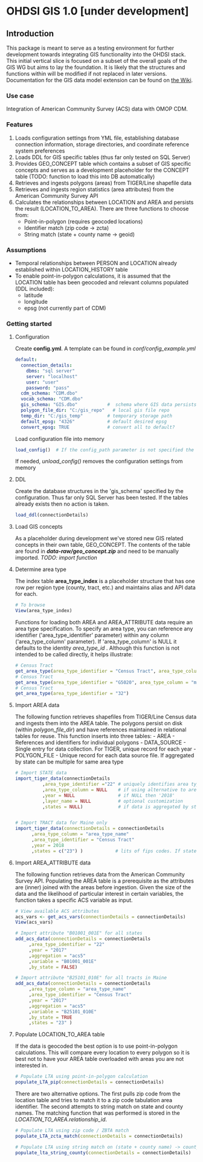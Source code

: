# OHDSI GIS 1.0 [under development]

## Introduction


This package is meant to serve as a testing environment for further development towards integrating GIS functionality into the OHDSI stack. This initial vertical slice is focused on a subset of the overall goals of the GIS WG but aims to lay the foundation. It is likely that the structures and functions within will be modified if not replaced in later versions. Documentation for the GIS data model extension can be found on [the Wiki](https://github.com/OHDSI/GIS/wiki/OHDSI-GIS-Version-1.0). 

### Use case

Integration of American Community Survey (ACS) data with OMOP CDM. 

### Features
1. Loads configuration settings from YML file, establishing database connection information, storage directories, and coordinate reference system preferences
2. Loads DDL for GIS specific tables (thus far only tested on SQL Server)
3. Provides GEO_CONCEPT table which contains a subset of GIS specific concepts and serves as a development placeholder for the CONCEPT table (TODO: function to load this into DB automatically) 
4. Retrieves and ingests polygons (areas) from TIGER/Line shapefile data 
5. Retrieves and ingests region statistics (area attributes) from the American Community Survey API 
6. Calculates the relationships between LOCATION and AREA and persists the result (LOCATION_TO_AREA). There are three functions to choose from:
    - Point-in-polygon (requires geocoded locations)
    - Identifier match (zip code -> zcta)
    - String match (state + county name -> geoid)

### Assumptions
- Temporal relationships between PERSON and LOCATION already established within LOCATION_HISTORY table
- To enable point-in-polygon calculations, it is assumed that the LOCATION table has been geocoded and relevant columns populated (DDL included):
    - latitude
    - longitude
    - epsg (not currently part of CDM)


### Getting started

1.  Configuration 

	Create **config.yml**. A template can be found in *conf/config_example.yml*

	```yaml
	default:
	  connection_details:
	    dbms: "sql server"
	    server: "localhost"
	    user: "user"
	    password: "pass"
	  cdm_schema: "CDM.dbo"
	  vocab_schema: "CDM.dbo"
	  gis_schema: "GIS.dbo"           #  schema where GIS data persists
	  polygon_file_dir: "C:/gis_repo"	# local gis file repo
	  temp_dir: "C:/gis_temp"         # temporary storage path
	  default_epsg: "4326"            # default desired epsg
	  convert_epsg: TRUE              # convert all to default?
	```
	
    Load configuration file into memory
    
    
   	 ```r
	load_config()  # If the config_path parameter is not specified the assumed path is conf/config.yml
	```
  	
     If needed, *unload_config()* removes the configuration settings from memory
  
  2. DDL
  
    	Create the database structures in the 'gis_schema' specified by the configuration. Thus far only SQL Server has been tested. If the tables already exists then no action is taken. 
  
	    ```r
	    load_ddl(connectionDetails)
	    ```
	
  3. Load GIS concepts
  
        As a placeholder during development we've stored new GIS related concepts in their own table, GEO_CONCEPT. The contents of the table are found in ***data-raw/geo_concept.zip*** and need to be manually imported. *TODO: import function*
  
  
  
  4. Determine area type
  
        The index table **area_type_index** is a placeholder structure that has one row per region type (county, tract, etc.) and maintains alias and API data for each. 
  	
		```r
		# To browse 
		View(area_type_index) 
		```
  	
        Functions for loading both AREA and AREA_ATTRIBUTE data require an area type specification. To specify an area type, you can reference any identifier ('area_type_identifier' parameter) within any column ('area_type_column' parameter). If 'area_type_column' is NULL it defaults to the identity *area_type_id* . Although this function is not intended to be called directly, it helps illustrate:
  	
  	

  
  
	    ```r
	    # Census Tract
	    get_area_type(area_type_identifier = "Census Tract", area_type_column = "area_type_name")
	    # Census Tract
	    get_area_type(area_type_identifier = "G5020", area_type_column = "mtfcc_id")
	    # Census Tract
	    get_area_type(area_type_identifier = "32")
	    ```
    
 

  5. Import AREA data
  
        The following function retrieves shapefiles from TIGER/Line Census data and ingests them into the AREA table. The polygons persist on disk (within *polygon_file_dir*) and have references maintained in relational tables for reuse. 
     This function inserts into three tables:
    - AREA - References and identifiers for individual polygons
    - DATA_SOURCE - Single entry for data collection. For TIGER, unique record for each year
    - POLYGON_FILE - Unique record for each data source file. If aggregated by state can be multiple for same area type
    
  
	    ```r
	    # Import STATE data
	    import_tiger_data(connectionDetails         
			      ,area_type_identifier ="22" # uniquely identifies area type
			      ,area_type_column = NULL    # if using alternative to area_type_id, specify column
			      ,year = NULL                # if NULL then '2018'              
			      ,layer_name = NULL          # optional customization 
			      ,states = NULL)             # if data is aggregated by state, list desired states 


	    # Import TRACT data for Maine only
	    import_tiger_data(connectionDetails = connectionDetails
			  ,area_type_column = "area_type_name" 
			  ,area_type_identifier = "Census Tract"
			  ,year = 2018
			  ,states = c("23") )            # lits of fips codes. If state dependent and NULL then all
	    ```
    
   
    
  6. Import AREA_ATTRIBUTE data
    
        The following function retrieves data from the American Community Survey API. Populating the AREA table is a prerequisite as the attributes are (inner) joined with the areas before ingestion. Given the size of the data and the likelihood of particular interest in certain variables, the function takes a specific ACS variable as input. 
    
    
	    ```r
	    # View available ACS attributes
	    acs_vars <- get_acs_vars(connectionDetails = connectionDetails)
	    View(acs_vars)

	    # Import attribute "B01001_001E" for all states 
	    add_acs_data(connectionDetails = connectionDetails
			 ,area_type_identifier = "22"
			 ,year = "2017"
			 ,aggregation = "acs5"
			 ,variable = "B01001_001E"
			 ,by_state = FALSE)

	    # Import attribute "B25101_010E" for all tracts in Maine
	    add_acs_data(connectionDetails = connectionDetails
			 ,area_type_column = "area_type_name"
			 ,area_type_identifier = "Census Tract"
			 ,year = "2017"
			 ,aggregation = "acs5"
			 ,variable = "B25101_010E"
			 ,by_state = TRUE
			 ,states = "23" )
	    ```
    
  7. Populate LOCATION_TO_AREA table
  
        If the data is geocoded the best option is to use point-in-polygon calculations. This will compare every location to every polygon so it is best not to have your AREA table overloaded with areas you are not interested in. 
  
	    ```r
	    # Populate LTA using point-in-polygon calculation
	    populate_LTA_pip(connectionDetails = connectionDetails)
	    ```

        There are two alternative options. The first pulls zip code from the location table and tries to match it to a zip code tabulation area identifier. The second attempts to string match on state and county names. The matching function that was performed is stored in the *LOCATION_TO_AREA.relationship_id*. 
    
	    ```r
	    # Populate LTA using zip code / ZBTA match
	    populate_LTA_zcta_match(connectionDetails = connectionDetails)

	    # Populate LTA using string match on (state + county name) -> county concept
	    populate_lta_string_county(connectionDetails = connectionDetails)
	    ```
    
